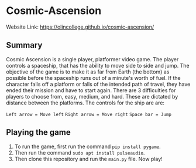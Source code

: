 # Cosmic-Ascension 

Website Link: https://olincollege.github.io/cosmic-ascension/

## Summary

Cosmic Ascension is a single player, platformer video game. The player controls a spaceship, that has the ability to move side to side and jump. The objective of the game is to make it as far from Earth (the bottom) as possible before the spaceship runs out of a minute's worth of fuel. If the character falls off a platform or falls of the intended path of travel, they have ended their mission and have to start again. There are 3 difficulties for players to choose from, easy, medium, and hard. These are dictated by distance between the platforms. The controls for the ship are are:

`Left arrow = Move left`
`Right arrow = Move right`
`Space bar = Jump`

## Playing the game

1. To run the game, first run the command `pip install pygame`.
2. Then run the command `sudo apt install pulseaudio`.
3. Then clone this repository and run the `main.py` file. Now play!
